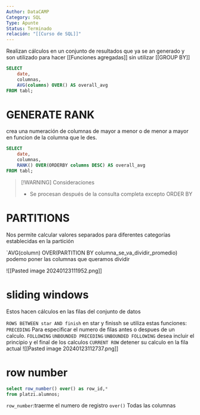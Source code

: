 ```yaml
---
Author: DataCAMP
Category: SQL
Type: Apunte
Status: Terminado
relación: "[[Curso de SQL]]"
---
```

Realizan cálculos en un conjunto de resultados que ya se an generado y son utilizado para hacer [[Funciones agregadas]] sin utilizar [[GROUP BY]]

```sql
SELECT
	date,
	columnas,
	AVG(columns) OVER() AS overall_avg
FROM tabl;
```

# GENERATE RANK

crea una numeración de columnas de mayor a menor o de menor a mayor en funcion de la columna que le des. 

```sql
SELECT
	date,
	columnas,
	RANK() OVER(ORDERBY columns DESC) AS overall_avg
FROM tabl;
```

>[!WARNING] Consideraciones
>- Se procesan después de la consulta completa excepto ORDER BY

# PARTITIONS

Nos permite calcular valores separados para diferentes categorías establecidas en la partición 

`AVG(column) OVER(PARTITION BY columna_se_va_dividir_promedio)
podemo poner las columnas que queramos dividir

![[Pasted image 20240123111952.png]]

# sliding windows

Estos hacen cálculos en las filas del conjunto de datos

`ROWS BETWEEN star AND finish`
 en star y finissh se utiliza estas funciones: 
 `PRECEDING` Para especificar el numero de filas antes o despues de un calculo.
 `FOLLOWING`
 `UNBOUNDED PRECEDING`
 `UNBOUNDED FOLLOWING` desea incluir el principio y el final de los calculos
 `CURRENT ROW` detener su calculo en la fila actual
![[Pasted image 20240123112737.png]]

# row number 

```SQL
select row_number() over() as row_id,*
from platzi.alumnos;
```

`row_number`:traerme el numero de registro
`over()` Todas las columnas